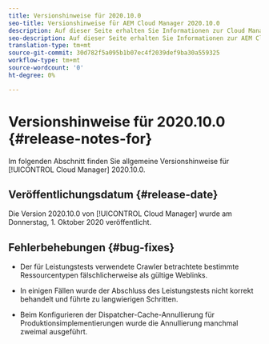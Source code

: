 ```yaml
---
title: Versionshinweise für 2020.10.0
seo-title: Versionshinweise für AEM Cloud Manager 2020.10.0
description: Auf dieser Seite erhalten Sie Informationen zur Cloud Manager-Version 2020.10.0.
seo-description: Auf dieser Seite erhalten Sie Informationen zur AEM Cloud Manager-Version 2020.10.0.
translation-type: tm+mt
source-git-commit: 30d782f5a095b1b07ec4f2039def9ba30a559325
workflow-type: tm+mt
source-wordcount: '0'
ht-degree: 0%

---
```


# Versionshinweise für 2020.10.0 {#release-notes-for}

Im folgenden Abschnitt finden Sie allgemeine Versionshinweise für [!UICONTROL Cloud Manager] 2020.10.0.

## Veröffentlichungsdatum {#release-date}

Die Version 2020.10.0 von [!UICONTROL Cloud Manager] wurde am Donnerstag, 1. Oktober 2020 veröffentlicht.

## Fehlerbehebungen {#bug-fixes}

* Der für Leistungstests verwendete Crawler betrachtete bestimmte Ressourcentypen fälschlicherweise als gültige Weblinks.

* In einigen Fällen wurde der Abschluss des Leistungstests nicht korrekt behandelt und führte zu langwierigen Schritten.

* Beim Konfigurieren der Dispatcher-Cache-Annullierung für Produktionsimplementierungen wurde die Annullierung manchmal zweimal ausgeführt.